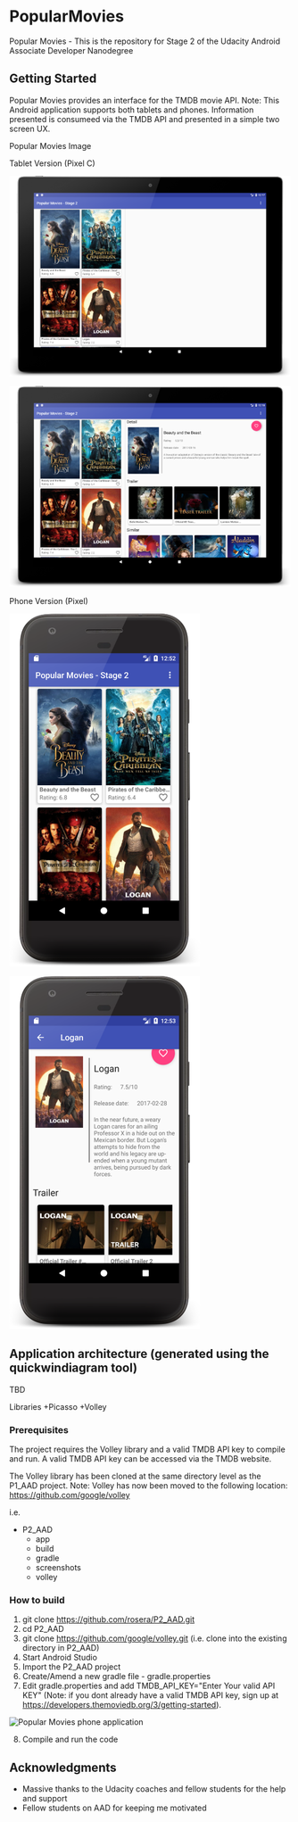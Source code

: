 # PopularMovies
Popular Movies - This is the repository for Stage 2 of the Udacity Android Associate Developer Nanodegree

## Getting Started

Popular Movies provides an interface for the TMDB movie API. Note: This Android application supports both tablets and phones. Information presented is consumeed via the TMDB API and presented in a simple two screen UX.

Popular Movies Image

Tablet Version (Pixel C)

![Popular Movies tablet application](screenshots/pixelc_screenshot0_med.png?raw=true "Stage 2")

![Popular Movies tablet application](screenshots/pixelc_screenshot1_med.png?raw=true "Stage 2")

Phone Version (Pixel)

![Popular Movies phone application](screenshots/pixel_screenshot0_med.png?raw=true "Stage 2")

![Popular Movies phone application](screenshots/pixel_screenshot1_med.png?raw=true "Stage 2")


## Application architecture (generated using the quickwindiagram tool)
TBD


Libraries
  +Picasso
  +Volley



### Prerequisites

The project requires the Volley library and a valid TMDB API key to compile and run. A valid TMDB API key can be accessed via the TMDB website.

The Volley library has been cloned at the same directory level as the P1_AAD project.
Note:
  Volley has now been moved to the following location: https://github.com/google/volley

i.e.

+ P2_AAD
  + app
  + build
  + gradle
  + screenshots
  + volley


### How to build

1. git clone https://github.com/rosera/P2_AAD.git
2. cd P2_AAD
3. git clone https://github.com/google/volley.git (i.e. clone into the existing directory in P2_AAD)
4. Start Android Studio
5. Import the P2_AAD project
6. Create/Amend a new gradle file - gradle.properties
7. Edit gradle.properties and add TMDB_API_KEY="Enter Your valid API KEY" (Note: if you dont already have a valid TMDB API key, sign up at https://developers.themoviedb.org/3/getting-started).

![Popular Movies phone application](screenshots/gradle-properties-screenshot.png?raw=true "Gradle Properties")

8. Compile and run the code

## Acknowledgments

* Massive thanks to the Udacity coaches and fellow students for the help and support
* Fellow students on AAD for keeping me motivated

